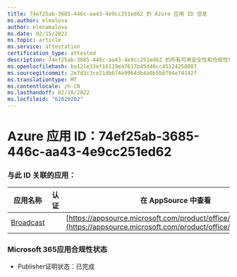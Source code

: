 ```yaml
---
title: 74ef25ab-3685-446c-aa43-4e9cc251ed62 的 Azure 应用 ID 信息
ms.author: elmalova
author: elenamalova
ms.date: 02/15/2022
ms.topic: article
ms.service: attestation
certification_type: attested
description: 74ef25ab-3685-446c-aa43-4e9cc251ed62 的所有可用安全性和合规性信息。
ms.openlocfilehash: ba121e33ef16119ea7617b45d40cc45124250807
ms.sourcegitcommit: 2e7d3c3ce21db674e9964db4a0b5b8794e74142f
ms.translationtype: MT
ms.contentlocale: zh-CN
ms.lasthandoff: 02/16/2022
ms.locfileid: "62829202"
---
```

# <a name="azure-app-id-74ef25ab-3685-446c-aa43-4e9cc251ed62"></a>Azure 应用 ID：74ef25ab-3685-446c-aa43-4e9cc251ed62


### <a name="apps-associated-with-this-id"></a>与此 ID 关联的应用：
| **应用名称** | **认证** | **在 AppSource 中查看** |
|--------------|---------------|-----------------------|
| [Broadcast](https://docs.microsoft.com/microsoft-365-app-certification/forward/WA200002697) |  | [https://appsource.microsoft.com/product/office/WA200002697](https://appsource.microsoft.com/product/office/WA200002697) |

### <a name="microsoft-365-app-compliance-status"></a>Microsoft 365应用合规性状态
- Publisher证明状态：已完成
